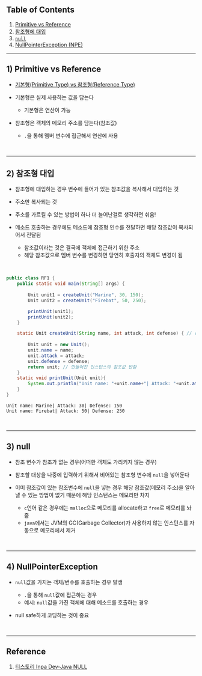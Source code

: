 ## Table of Contents

1. [Primitive vs Reference](https://github.com/seungki1011/Data-Engineering/tree/main/java/(007)%20Reference%20Type#1-primitive-vs-reference)
2. [참조형에 대입](https://github.com/seungki1011/Data-Engineering/tree/main/java/(007)%20Reference%20Type#2-%EC%B0%B8%EC%A1%B0%ED%98%95-%EB%8C%80%EC%9E%85)
3. [`null`](https://github.com/seungki1011/Data-Engineering/tree/main/java/(007)%20Reference%20Type#3-null)
4. [NullPointerException (NPE)](https://github.com/seungki1011/Data-Engineering/tree/main/java/(007)%20Reference%20Type#4-nullpointerexception)

---

## 1) Primitive vs Reference

* [기본형(Primitive Type) vs 참조형(Reference Type)](https://github.com/seungki1011/Data-Engineering/tree/main/java/(002)%20Basic%20Syntax#1-variables)



* 기본형은 실제 사용하는 값을 담는다
  * 기본형은 연산이 가능



* 참조형은 객체의 메모리 주소를 담는다(참조값)
  * ```.```을 통해 멤버 변수에 접근해서 연산에 사용

<br>

---

## 2) 참조형 대입

* 참조형에 대입하는 경우 변수에 들어가 있는 참조값을 복사해서 대입하는 것
* 주소만 복사되는 것
* 주소를 가르킬 수 있는 방법이 하나 더 늘어난걸로 생각하면 쉬움!



* 메소드 호출하는 경우에도 메소드에 참조형 인수를 전달하면 해당 참조값이 복사되어서 전달됨
  * 참조값이라는 것은 결국에 객체에 접근하기 위한 주소
  * 해당 참조값으로 멤버 변수를 변경하면 당연히 호출자의 객체도 변경이 됨

<br>

```java
public class RF1 {
    public static void main(String[] args) {
      
        Unit unit1 = createUnit("Marine", 30, 150);
        Unit unit2 = createUnit("Firebat", 50, 250);

        printUnit(unit1);
        printUnit(unit2);
    }

    static Unit createUnit(String name, int attack, int defense) { // return 타입이 Unit
        
        Unit unit = new Unit();
        unit.name = name;
        unit.attack = attack;
        unit.defense = defense;
        return unit; // 만들어진 인스턴스의 참조값 반환
    }
    static void printUnit(Unit unit){
        System.out.println("Unit name: "+unit.name+"| Attack: "+unit.attack+"| Defense: "+unit.defense);
    }
}
```

```
Unit name: Marine| Attack: 30| Defense: 150
Unit name: Firebat| Attack: 50| Defense: 250
```

<br>

---

## 3) null

* 참조 변수가 참조가 없는 경우(어떠한 객체도 가리키지 않는 경우)
* 참조할 대상을 나중에 입력하기 위해서 비어있는 참조형 변수에 ```null```을 넣어둔다



* 이미 참조값이 있는 참조변수에 ```null```을 넣는 경우 해당 참조값(메모리 주소)을 알아낼 수 있는 방법이 없기 때문에 해당 인스턴스는 메모리만 차지
  * ```c```언어 같은 경우에는 ```malloc```으로 메모리를 allocate하고 ```free```로 메모리를 놔줌
  * ```java```에서는 JVM의 GC(Garbage Collector)가 사용하지 않는 인스턴스를 자동으로 메모리에서 제거

<br>

---

## 4) NullPointerException

* ```null```값을 가지는 객체/변수를 호출하는 경우 발생
  * ```.```을 통해 ```null```값에 접근하는 경우
  * 예시: ```null```값을 가진 객체에 대해 메소드를 호출하는 경우



* null safe하게 코딩하는 것이 중요

<br>

---

## Reference

1. [티스토리 Inpa Dev-Java NULL](https://inpa.tistory.com/entry/JAVA-%E2%98%95-%EA%B0%9C%EB%B0%9C%EC%9E%90%EB%93%A4%EC%9D%84-%EA%B4%B4%EB%A1%AD%ED%9E%88%EB%8A%94-NULL-%ED%8C%8C%ED%97%A4%EC%B9%98%EA%B8%B0)